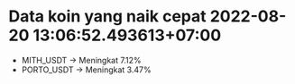 # Data koin yang naik cepat 2022-08-20 13:06:52.493613+07:00

* MITH_USDT -> Meningkat 7.12%
* PORTO_USDT -> Meningkat 3.47%
